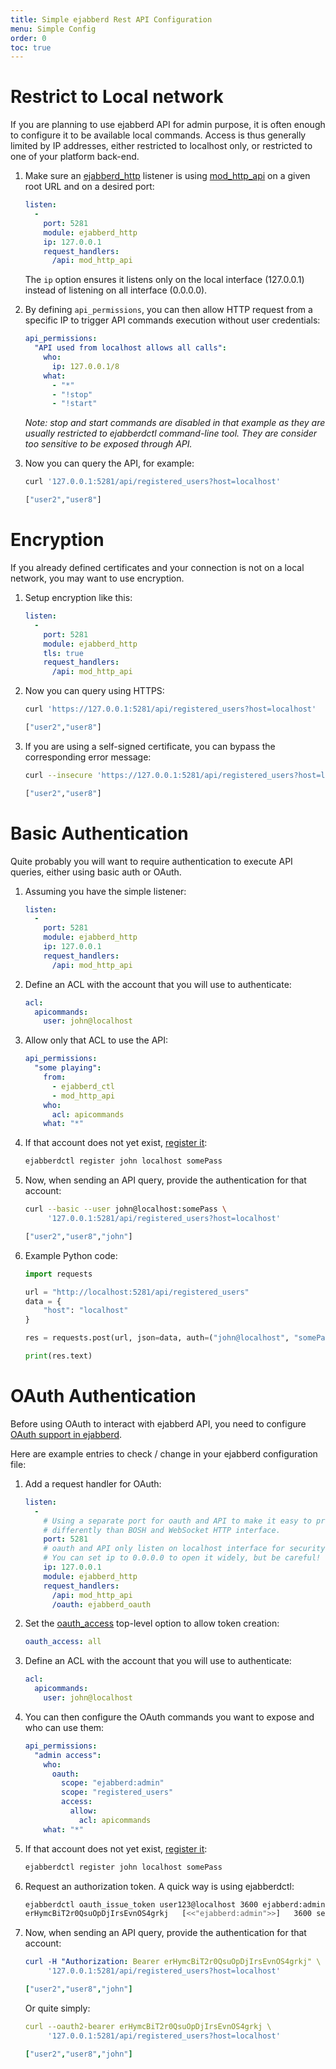 ```yaml
---
title: Simple ejabberd Rest API Configuration
menu: Simple Config
order: 0
toc: true
---
```


<!--
TODO:

  - Link to page showing how to configure TLS on listeners
  - Link to page showing how to use Go ejabberd API client

-->

# Restrict to Local network

If you are planning to use ejabberd API for admin purpose, it is often enough to configure it to be available local commands.
Access is thus generally limited by IP addresses, either restricted to localhost only, or restricted to one of your platform back-end.

1. Make sure an [ejabberd_http](/admin/configuration/listen/#ejabberd-http)
listener is using [mod_http_api](/admin/configuration/modules/#mod-http-api)
 on a given root URL and on a desired port:

    ``` yaml
    listen:
      -
        port: 5281
        module: ejabberd_http
        ip: 127.0.0.1
        request_handlers:
          /api: mod_http_api
     ```

     The `ip` option ensures it listens only on the local interface (127.0.0.1) instead of listening on all interface (0.0.0.0).

2. By defining `api_permissions`, you can then allow HTTP request from a specific IP to trigger API commands execution without user credentials:

    ``` yaml
    api_permissions:
      "API used from localhost allows all calls":
        who:
          ip: 127.0.0.1/8
        what:
          - "*"
          - "!stop"
          - "!start"
    ```

    _Note: stop and start commands are disabled in that example as they are usually restricted to ejabberdctl command-line tool. They are consider too sensitive to be exposed through API._

3. Now you can query the API, for example:

    ``` bash
    curl '127.0.0.1:5281/api/registered_users?host=localhost'

    ["user2","user8"]
    ```

# Encryption

If you already defined certificates and your connection is not on a local network,
you may want to use encryption.

1. Setup encryption like this:

    ``` yaml
    listen:
      -
        port: 5281
        module: ejabberd_http
        tls: true
        request_handlers:
          /api: mod_http_api
    ```

2. Now you can query using HTTPS:

    ``` bash
    curl 'https://127.0.0.1:5281/api/registered_users?host=localhost'

    ["user2","user8"]
    ```

3. If you are using a self-signed certificate, you can bypass the corresponding error message:

    ``` bash
    curl --insecure 'https://127.0.0.1:5281/api/registered_users?host=localhost'

    ["user2","user8"]
    ```

# Basic Authentication

Quite probably you will want to require authentication to execute API queries,
either using basic auth or OAuth.

1. Assuming you have the simple listener:

    ``` yaml
    listen:
      -
        port: 5281
        module: ejabberd_http
        ip: 127.0.0.1
        request_handlers:
          /api: mod_http_api
     ```

2. Define an ACL with the account that you will use to authenticate:

    ``` yaml
    acl:
      apicommands:
        user: john@localhost
    ```

3. Allow only that ACL to use the API:

    ``` yaml
    api_permissions:
      "some playing":
        from:
          - ejabberd_ctl
          - mod_http_api
        who:
          acl: apicommands
        what: "*"
    ```

4. If that account does not yet exist,
   [register it](/admin/installation/#administration-account):

    ``` bash
    ejabberdctl register john localhost somePass
    ```

5. Now, when sending an API query, provide the authentication for that account:

    ``` bash
    curl --basic --user john@localhost:somePass \
         '127.0.0.1:5281/api/registered_users?host=localhost'

    ["user2","user8","john"]
    ```

6. Example Python code:

    ``` python
    import requests

    url = "http://localhost:5281/api/registered_users"
    data = {
        "host": "localhost"
    }

    res = requests.post(url, json=data, auth=("john@localhost", "somePass"))

    print(res.text)
    ```

# OAuth Authentication

Before using OAuth to interact with ejabberd API,
you need to configure [OAuth support in ejabberd](/developer/ejabberd-api/oauth/).

Here are example entries to check / change in your ejabberd
configuration file:

1. Add a request handler for OAuth:

    ``` yaml
    listen:
      -
        # Using a separate port for oauth and API to make it easy to protect it
        # differently than BOSH and WebSocket HTTP interface.
        port: 5281
        # oauth and API only listen on localhost interface for security reason
        # You can set ip to 0.0.0.0 to open it widely, but be careful!
        ip: 127.0.0.1
        module: ejabberd_http
        request_handlers:
          /api: mod_http_api
          /oauth: ejabberd_oauth
    ```

2. Set the [oauth_access](/admin/configuration/toplevel/#oauth-access)
   top-level option to allow token creation:

    ``` yaml
    oauth_access: all
    ```

3. Define an ACL with the account that you will use to authenticate:

    ``` yaml
    acl:
      apicommands:
        user: john@localhost
    ```

4. You can then configure the OAuth commands you want to expose and who can use them:

    ``` yaml
    api_permissions:
      "admin access":
        who:
          oauth:
            scope: "ejabberd:admin"
            scope: "registered_users"
            access:
              allow:
                acl: apicommands
        what: "*"
    ```

5. If that account does not yet exist,
   [register it](/admin/installation/#administration-account):

    ``` bash
    ejabberdctl register john localhost somePass
    ```

6. Request an authorization token. A quick way is using ejabberdctl:
    ``` bash
    ejabberdctl oauth_issue_token user123@localhost 3600 ejabberd:admin
    erHymcBiT2r0QsuOpDjIrsEvnOS4grkj   [<<"ejabberd:admin">>]   3600 seconds
    ```

7. Now, when sending an API query, provide the authentication for that account:

    ``` yaml
    curl -H "Authorization: Bearer erHymcBiT2r0QsuOpDjIrsEvnOS4grkj" \
         '127.0.0.1:5281/api/registered_users?host=localhost'

    ["user2","user8","john"]
    ```

    Or quite simply:

    ``` yaml
    curl --oauth2-bearer erHymcBiT2r0QsuOpDjIrsEvnOS4grkj \
         '127.0.0.1:5281/api/registered_users?host=localhost'

    ["user2","user8","john"]
    ```

